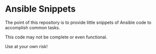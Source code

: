# Ansible Snippets

The point of this repository is to provide little snippets of Ansible code to accomplish common tasks.

This code may not be complete or even functional.

Use at your own risk!


